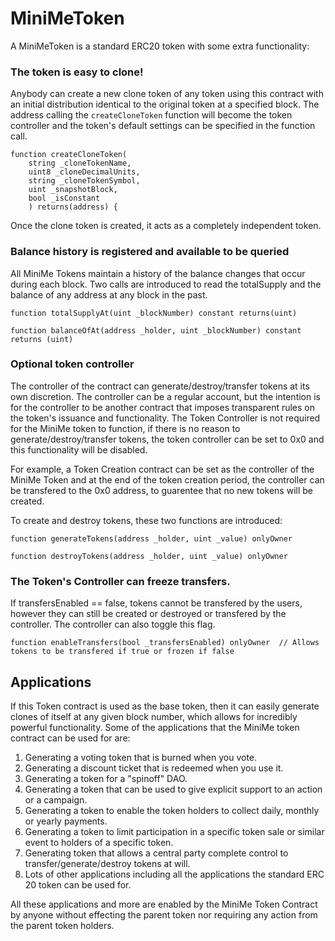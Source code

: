 # MiniMeToken

A MiniMeToken is a standard ERC20 token with some extra functionality:

### The token is easy to clone!

Anybody can create a new clone token of any token using this contract with an initial distribution identical to the original token at a specified block. The address calling the `createCloneToken` function will become the token controller and the token's default settings can be specified in the function call.

    function createCloneToken(
        string _cloneTokenName,
        uint8 _cloneDecimalUnits,
        string _cloneTokenSymbol,
        uint _snapshotBlock,
        bool _isConstant
        ) returns(address) {

Once the clone token is created, it acts as a completely independent token.

### Balance history is registered and available to be queried

All MiniMe Tokens maintain a history of the balance changes that occur during each block. Two calls are introduced to read the totalSupply and the balance of any address at any block in the past.

    function totalSupplyAt(uint _blockNumber) constant returns(uint)

    function balanceOfAt(address _holder, uint _blockNumber) constant returns (uint)

### Optional token controller

The controller of the contract can generate/destroy/transfer tokens at its own discretion. The controller can be a regular account, but the intention is for the controller to be another contract that imposes transparent rules on the token's issuance and functionality. The Token Controller is not required for the MiniMe token to function, if there is no reason to  generate/destroy/transfer tokens, the token controller can be set to 0x0 and this functionality will be disabled.

For example, a Token Creation contract can be set as the controller of the MiniMe Token and at the end of the token creation period, the controller can be transfered to the 0x0 address, to guarentee that no new tokens will be created.

To create and destroy tokens, these two functions are introduced:

    function generateTokens(address _holder, uint _value) onlyOwner

    function destroyTokens(address _holder, uint _value) onlyOwner

### The Token's Controller can freeze transfers.

 If transfersEnabled == false, tokens cannot be transfered by the users, however they can still be created or destroyed or transfered by the controller. The controller can also toggle this flag.

    function enableTransfers(bool _transfersEnabled) onlyOwner  // Allows tokens to be transfered if true or frozen if false


## Applications

If this Token contract is used as the base token, then it can easily generate clones of itself at any given block number, which allows for incredibly powerful functionality. Some of the applications that the MiniMe token contract can be used for are:

1. Generating a voting token that is burned when you vote.
2. Generating a discount ticket that is redeemed when you use it.
3. Generating a token for a "spinoff" DAO.
4. Generating a token that can be used to give explicit support to an action or a campaign.
5. Generating a token to enable the token holders to collect daily, monthly or yearly payments.
6. Generating a token to limit participation in a specific token sale or similar event to holders of a specific token.
7. Generating token that allows a central party complete control to transfer/generate/destroy tokens at will.
8. Lots of other applications including all the applications the standard ERC 20 token can be used for.

All these applications and more are enabled by the MiniMe Token Contract by anyone without effecting the parent token nor requiring any action from the parent token holders.
